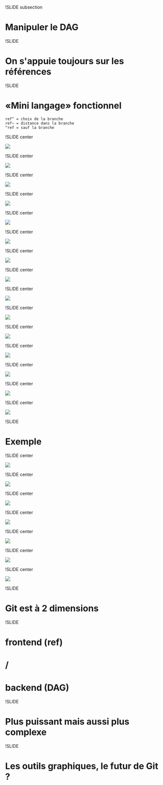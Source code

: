 !SLIDE subsection

# Manipuler le DAG

!SLIDE

# On s&#39;appuie toujours sur les références

!SLIDE

# «Mini langage» fonctionnel

	ref^ = choix de la branche
	ref~ = distance dans la branche
	^ref = sauf la branche

!SLIDE center

![](git-415.png)

!SLIDE center

![](git-416.png)

!SLIDE center

![](git-417.png)

!SLIDE center

![](git-419.png)

!SLIDE center

![](git-420.png)

!SLIDE center

![](git-421.png)

!SLIDE center

![](git-422.png)

!SLIDE center

![](git-429.png)

!SLIDE center

![](git-430.png)

!SLIDE center

![](git-431.png)

!SLIDE center

![](git-432.png)

!SLIDE center

![](git-438.png)

!SLIDE center

![](git-439.png)

!SLIDE center

![](git-440.png)

!SLIDE center

![](git-441.png)

!SLIDE

# Exemple

!SLIDE center

![](git-445.png)

!SLIDE center

![](git-446.png)

!SLIDE center

![](git-447.png)

!SLIDE center

![](git-448.png)

!SLIDE center

![](git-449.png)

!SLIDE center

![](git-450.png)

!SLIDE center

![](git-451.png)

!SLIDE

# Git est à **2** dimensions

!SLIDE

# frontend (ref)
# /
# backend (DAG)

!SLIDE

# Plus **puissant** mais aussi plus **complexe**

!SLIDE

# Les outils graphiques, le futur de Git ?

